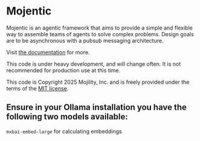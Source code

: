 # Mojentic

Mojentic is an agentic framework that aims to provide a simple and flexible way to assemble teams of agents to solve
complex problems. Design goals are to be asynchronous with a pubsub messaging architecture.

Visit [the documentation](https://mojility.github.io/mojentic/) for more.

This code is under heavy development, and will change often. It is not recommended for production use at this time.

This code is Copyright 2025 Mojility, Inc. and is freely provided under the terms of the [MIT license](LICENSE.md).

## Ensure in your Ollama installation you have the following two models available:

`mxbai-embed-large` for calculating embeddings
